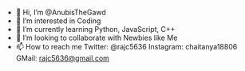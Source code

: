 - 👋 Hi, I’m @AnubisTheGawd
- 👀 I’m interested in Coding
- 🌱 I’m currently learning Python, JavaScript, C++
- 💞️ I’m looking to collaborate with Newbies like Me
- 📫 How to reach me 
Twitter: @rajc5636
Instagram: chaitanya18806
GMail: rajc5636@gmail.com

<!---
AnubisTheGawd/AnubisTheGawd is a ✨ special ✨ repository because its `README.md` (this file) appears on your GitHub profile.
You can click the Preview link to take a look at your changes.
--->

